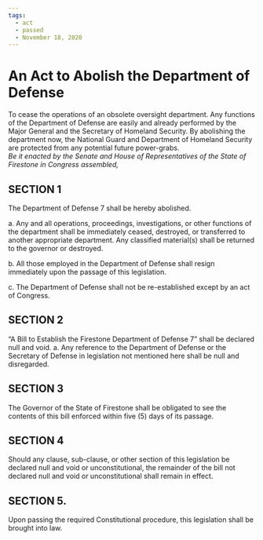 ```yaml
---
tags:
  - act
  - passed
  - November 18, 2020
---
```


# An Act to Abolish the Department of Defense

To cease the operations of an obsolete oversight department. Any functions of the Department of Defense are easily and already performed by the Major General and the Secretary of Homeland Security. By abolishing the department now, the National Guard and Department of Homeland Security are protected from any potential future power-grabs.<br/>
_Be it enacted by the Senate and House of Representatives of the State of Firestone in Congress assembled,_

## SECTION 1

The Department of Defense 7 shall be hereby abolished.

a. Any and all operations, proceedings, investigations, or other functions of the department
shall be immediately ceased, destroyed, or transferred to another appropriate department. Any classified material(s) shall be returned to the governor or destroyed.

b. All those employed in the Department of Defense shall resign immediately upon the
passage of this legislation.

c. The Department of Defense shall not be re-established except by an act of Congress.

## SECTION 2

“A Bill to Establish the Firestone Department of Defense 7” shall be declared null and void.
a. Any reference to the Department of Defense or the Secretary of Defense in legislation not mentioned here shall be null and disregarded.

## SECTION 3

The Governor of the State of Firestone shall be obligated to see the contents of this
bill enforced within five (5) days of its passage.

## SECTION 4

Should any clause, sub-clause, or other section of this legislation be declared null and void or unconstitutional, the remainder of the bill not declared null and void or unconstitutional shall remain in effect.

## SECTION 5.

Upon passing the required Constitutional procedure, this legislation shall be brought into law.
